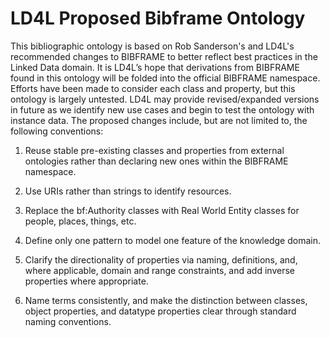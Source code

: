 # LD4L Proposed Bibframe Ontology

This bibliographic ontology is based on Rob Sanderson's and LD4L's 
recommended changes to BIBFRAME to better reflect best practices in the Linked 
Data domain. It is LD4L’s hope that derivations from BIBFRAME found in this 
ontology will be folded into the official BIBFRAME namespace. Efforts have been 
made to consider each class and property, but this ontology is largely untested. 
LD4L may provide revised/expanded versions in future as we identify new use 
cases and begin to test the ontology with instance data. The proposed changes 
include, but are not limited to, the following conventions:

1. Reuse stable pre-existing classes and properties from external ontologies 
rather than declaring new ones within the BIBFRAME namespace.

2. Use URIs rather than strings to identify resources.

3. Replace the bf:Authority classes with Real World Entity classes for people, 
places, things, etc. 

4. Define only one pattern to model one feature of the knowledge domain.

5. Clarify the directionality of properties via naming, definitions, and, where 
applicable, domain and range constraints, and add inverse properties where 
appropriate. 

6. Name terms consistently, and make the distinction between classes, object 
properties, and datatype properties clear through standard naming conventions.

